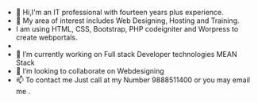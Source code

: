 - 👋 Hi,I'm an IT professional with fourteen years plus experience.
- 👀 My area of interest includes Web Designing, Hosting and Training.
- I am using HTML, CSS, Bootstrap, PHP codeigniter and Worpress to create webportals.
- 
- 🌱 I’m currently working on Full stack Developer technologies MEAN Stack 
-  💞️ I’m looking to collaborate on Webdesigning 
- 📫 To contact me Just call at my Number 9888511400 or you may email me .

<!---
JWebDeveloper/JWebDeveloper is a ✨ special ✨ repository because its `README.md` (this file) appears on your GitHub profile.
You can click the Preview link to take a look at your changes.
--->
